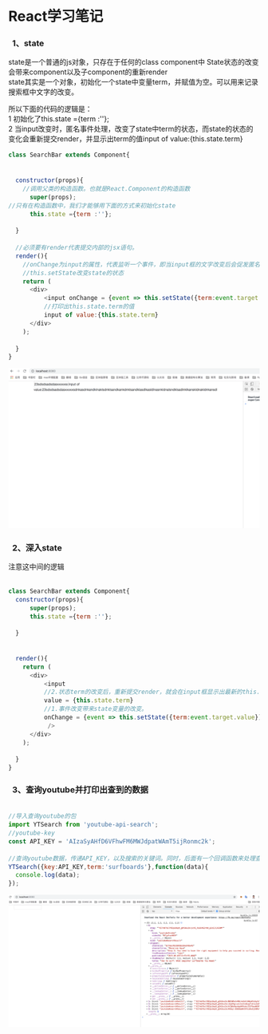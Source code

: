 <!-- # ReduxSimpleStarter

Interested in learning [Redux](https://www.udemy.com/react-redux/)?

### Getting Started

There are two methods for getting started with this repo.

#### Familiar with Git?
Checkout this repo, install dependencies, then start the gulp process with the following:

```
> git clone https://github.com/StephenGrider/ReduxSimpleStarter.git
> cd ReduxSimpleStarter
> npm install
> npm start
```

#### Not Familiar with Git?
Click [here](https://github.com/StephenGrider/ReactStarter/releases) then download the .zip file.  Extract the contents of the zip file, then open your terminal, change to the project directory, and:

```
> npm install
> npm start
``` -->

# React学习笔记

<!--
```
> git clone https://github.com/dreamerjackson/ReduxSimpleStarter
> cd ReduxSimpleStarter
> npm install
> npm start
```

删除src文件，新建一个src文件，新建index.js

//const 和var相同，声明一个变量，但是不能更改，例如，不能够再写上App = 5；
```
const App = function(){
  return <div>Hi!</div>;
}
```
上面的jsx语法实际上是简化代码的书写，webpack+babel将jsx代码转换为浏览器能够识别的普通js代码。
本质上通过[babel](https://babeljs.io/repl)可以看到jsx代码转换后的js代码 -->

<!-- ### react本身就是由各种component组成的，所以做一个项目的第一步就是将不同的部分分割为不同的component

![image](https://github.com/dreamerjackson/ReduxSimpleStarter/blob/part2-react-component/image/component.png)

### 新建src/component文件夹，新建search_bar.js、video_detail.js、video_list_item.js、video_list.js

![image](https://github.com/dreamerjackson/ReduxSimpleStarter/blob/part2-react-component/image/component-structure.png)

### 注册google-cloud-youtube-key

![image](https://github.com/dreamerjackson/ReduxSimpleStarter/blob/part2-react-component/image/google-cloud.png)

![image](https://github.com/dreamerjackson/ReduxSimpleStarter/blob/part2-react-component/image/youtube-key.png)

### src/index.js中，加入youtube-key const key = 'XXX';,并且安装package，可以通过key搜索youtube

```
//save代表本地安装，相对于-g全局安装。
>npm install --save youtube-api-search
```

![image](https://github.com/dreamerjackson/ReduxSimpleStarter/blob/part2-react-component/image/youtube-package.png)


## 介绍component展现在页面中的逻辑
1、search_bar.js中写入了component，并导出
```
//必须要导入React，记住即便是最简单的jsx语法  return <input />;，也是调用了React.createElement
import React from 'react';

const SearchBar = ()=>{

  return <input />;
};

//文件之间是相互独立的，我们必须要使用导出功能，这样其他文件才能够导入我们的模块。
export default SearchBar;

```

2、src/index.js,中，导入SearchBar的component，并整合提交到页面中。
```
//导入自己的文件必须要有相对路径，这区别于npm install安装的包，直接就可以在node_modules当中查找
import SearchBar from './component/search_bar'

const App = ()=>{
  return(
    <div>
    <SearchBar />
    </div>
  );
}
```

 此步骤完成，在页面中显示一个input框。 -->



<!-- ###   1、替换function Component为 class Component
src/search_bar.js:

```js
//替换function component为更强大的class component，function component要更加的简单一些，但是class component里面不仅有state，可以与其他的component进行交互<br>
//class SearchBar 声明一个类，extends Component继承了React.Component，从而可以使用它的众多功能
import React,{Component} from 'react';

//function component
 const SearchBar = ()=>{

   return <input />;
 };
```
 替换为：
```js
//{Component}等价于导入了React.Component
import React,{Component} from 'react';

class SearchBar extends Component{
  //必须要有render代表提交内部的jsx语句。
  render(){
    return <input />;
  }
}
```
###   2、事件处理

  事件监听  ->  事件处理
  ```js
  class SearchBar extends Component{
    //必须要有render代表提交内部的jsx语句。
    render(){
      //onChange为input的属性，代表监听一个事件，即当input框的文字改变后会促发onInputChange方法
      return <input onChange = {this.onInputChange} />;
    }

  //onInputChange是当事件触发后调用的自定义方法，event是一个事件参数，名字可以随意，它是传递过来的事件的对象
    onInputChange(event){
      //事件触发后打印出文字
      console.log(event.target.value);
    }

  }
  ```
![image](https://github.com/dreamerjackson/ReduxSimpleStarter/blob/part3-classComponent/image/log-event.png)

###   3、事件处理更先进写法：匿名函数

```js
class SearchBar extends Component{
  //必须要有render代表提交内部的jsx语句。
  render(){
    //onChange为input的属性，代表监听一个事件，即当input框的文字改变后会促发匿名函数
    return <input onChange = {event => console.log(event.target.value)} />;
  }
}
```
-->

###   1、state
state是一个普通的js对象，只存在于任何的class component中 State状态的改变会带来component以及子component的重新render<br>
state其实是一个对象，初始化一个state中变量term，并赋值为空。可以用来记录搜索框中文字的改变。<br>

所以下面的代码的逻辑是：<br>
1 初始化了this.state ={term :''};<br>
2 当input改变时，匿名事件处理，改变了state中term的状态，而state的状态的变化会重新提交render，并显示出term的值input of value:{this.state.term}<br>

```js
class SearchBar extends Component{


  constructor(props){
    //调用父类的构造函数。也就是React.Component的构造函数
      super(props);
//只有在构造函数中，我们才能够用下面的方式来初始化state
      this.state ={term :''};

  }

  //必须要有render代表提交内部的jsx语句。
  render(){
    //onChange为input的属性，代表监听一个事件，即当input框的文字改变后会促发匿名函数
    //this.setState改变state的状态
    return (
      <div>
          <input onChange = {event => this.setState({term:event.target.value})} />;
          //打印出this.state.term的值
          input of value:{this.state.term}
      </div>
    );

  }
}

```
![image](https://github.com/dreamerjackson/ReduxSimpleStarter/blob/part4-state/image/inputofvalue.png)


###   2、深入state

注意这中间的逻辑

```js

class SearchBar extends Component{
  constructor(props){
      super(props);
      this.state ={term :''};

  }


  render(){
    return (
      <div>
          <input
          //2.状态term的改变后，重新提交render，就会在input框显示出最新的this.state.term
          value = {this.state.term}
          //1.事件改变带来state变量的改变。
          onChange = {event => this.setState({term:event.target.value})}
           />
      </div>
    );

  }
}

```


###   3、查询youtube并打印出查到的数据



```js

//导入查询youtube的包
import YTSearch from 'youtube-api-search';
//youtube-key
const API_KEY = 'AIzaSyAHfD6VFhwFM6MWJdpatWAmT5ijRonmc2k';

//查询youtube数据，传递API_KEY，以及搜索的关键词。同时，后面有一个回调函数来处理查询到的值。
YTSearch({key:API_KEY,term:'surfboards'},function(data){
  console.log(data);
});

```

![image](https://github.com/dreamerjackson/ReduxSimpleStarter/blob/part4-state/image/youtube-data.png)
